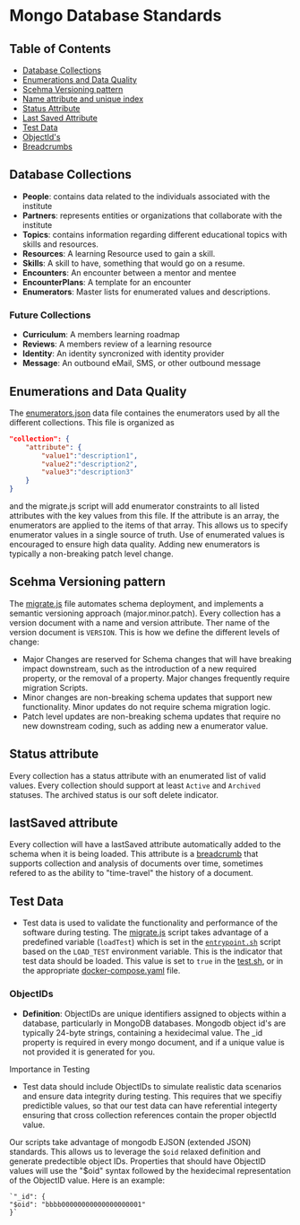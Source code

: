# Mongo Database Standards

## Table of Contents

- [Database Collections](#database-collections)
- [Enumerations and Data Quality](#enumerations-and-data-quality)
- [Scehma Versioning pattern](#scehma-versioning-pattern)
- [Name attribute and unique index](#name-attribute-and-unique-index)
- [Status Attribute](#status-attribute)
- [Last Saved Attribute](#lastsaved-attribute)
- [Test Data](#test-data)
- [ObjectId's](#objectids)
- [Breadcrumbs](#breadcrumbs)

## Database Collections

- **People**: contains data related to the individuals associated with the institute
- **Partners**: represents entities or organizations that collaborate with the institute
- **Topics**: contains information regarding different educational topics with skills and resources.
- **Resources**: A learning Resource used to gain a skill.
- **Skills**: A skill to have, something that would go on a resume.
- **Encounters**: An encounter between a mentor and mentee
- **EncounterPlans**: A template for an encounter
- **Enumerators**: Master lists for enumerated values and descriptions.

### Future Collections

- **Curriculum**: A members learning roadmap
- **Reviews**: A members review of a learning resource
- **Identity**: An identity syncronized with identity provider
- **Message**: An outbound eMail, SMS, or other outbound message 

## Enumerations and Data Quality

The [enumerators.json](./src/mongosh/data/enumerators.json) data file containes the enumerators used by all the different collections. This file is organized as 
```json
"collection": {
    "attribute": {
        "value1":"description1",
        "value2":"description2",
        "value3":"description3"
    }
}
```
and the migrate.js script will add enumerator constraints to all listed attributes with the key values from this file. If the attribute is an array, the enumerators are applied to the items of that array. This allows us to specify enumerator values in a single source of truth. Use of enumerated values is encouraged to ensure high data quality. Adding new enumerators is typically a non-breaking patch level change. 

## Scehma Versioning pattern

The [migrate.js](./src/mongosh/migrate.js) file automates schema deployment, and implements a semantic versioning approach (major.minor.patch). Every collection has a version document with a name and version attribute. Ther name of the version document is ``VERSION``. This is how we define the different levels of change:

- Major Changes are reserved for Schema changes that will have breaking impact downstream, such as the introduction of a new required property, or the removal of a property. Major changes frequently require migration Scripts.
- Minor changes are non-breaking schema updates that support new functionality. Minor updates do not require schema migration logic.
- Patch level updates are non-breaking schema updates that require no new downstream coding, such as adding new a enumerator value.

## Status attribute

Every collection has a status attribute with an enumerated list of valid values. Every collection should support at least ``Active`` and ``Archived`` statuses. The archived status is our soft delete indicator.

## lastSaved attribute

Every collection will have a lastSaved attribute automatically added to the schema when it is being loaded. This attribute is a [breadcrumb](./src/mongosh/schemas/breadcrumb.json) that supports collection and analysis of documents over time, sometimes refered to as the ability to "time-travel" the history of a document.

## Test Data

- Test data is used to validate the functionality and performance of the software during testing. The [migrate.js](./src/mongosh/migrate.js) script takes advantage of a predefined variable (``loadTest``) which is set in the [``entrypoint.sh``](./src/mongosh/entrypoint.sh) script based on the ``LOAD_TEST`` environment variable. This is the indicator that test data should be loaded. This value is set to ``true`` in the [test.sh](./src/mongosh/test.sh), or in the appropriate [docker-compose.yaml](https://github.com/agile-learning-institute/mentorHub/blob/main/docker-configurations/docker-compose.yaml) file.

### ObjectIDs

- **Definition**: ObjectIDs are unique identifiers assigned to objects within a database, particularly in MongoDB databases. Mongodb object id's are typically 24-byte strings, containing a hexidecimal value. The _id property is required in every mongo document, and if a unique value is not provided it is generated for you.

Importance in Testing

- Test data should include ObjectIDs to simulate realistic data scenarios and ensure data integrity during testing. This requires that we specifiy predictible values, so that our test data can have referential integerty ensuring that cross collection references contain the proper objectId value.

Our scripts take advantage of mongodb EJSON (extended JSON) standards. This allows us to leverage the ``$oid`` relaxed definition and generate predectible object IDs. Properties that should have ObjectID values will use the "$oid" syntax followed by the hexidecimal representation of the ObjectID value. Here is an example:

    `"_id": {
    "$oid": "bbbb00000000000000000001"
    }`
